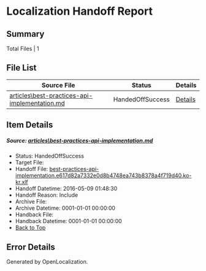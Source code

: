 # <a name='report-top'></a> Localization Handoff Report

## Summary
 Total Files | 1

## File List
 Source File | Status | Details 
 ----------- | ------ | ------- 
 [articles\best-practices-api-implementation.md](https://github.com/OpenLocalizationTest/azuretest/blob/3cb97ca7fe4d527bfc1f8cb11ec9f62f032f640d/articles/best-practices-api-implementation.md) | HandedOffSuccess | [Details](#58b63521d2b6e9d8ee07e80876fd02b0382b742d6618)

## Item Details
##### <a name='58b63521d2b6e9d8ee07e80876fd02b0382b742d6618'></a> Source: [articles\best-practices-api-implementation.md](https://github.com/OpenLocalizationTest/azuretest/blob/3cb97ca7fe4d527bfc1f8cb11ec9f62f032f640d/articles/best-practices-api-implementation.md)
* Status: HandedOffSuccess
* Target File: 
* Handoff File: [best-practices-api-implementation.e617d82a7332e0d8b4748ea743b8378a4f719d40.ko-kr.xlf](https://github.com/OpenLocalizationTest/azuretest.handoff/blob/16de176008c69c177c95cfb48a4e5c75770a0fd2/ol-handoff/OpenLocalizationTestOrg/azure-content-kokr-test/master/ht/best-practices-api-implementation.e617d82a7332e0d8b4748ea743b8378a4f719d40.ko-kr.xlf)
* Handoff Datetime: 2016-05-09 01:48:30
* Handoff Reason: Include
* Archive File: 
* Archive Datetime: 0001-01-01 00:00:00
* Handback File: 
* Handback Datetime: 0001-01-01 00:00:00
* [Back to Top](#report-top)


## Error Details

Generated by OpenLocalization.
